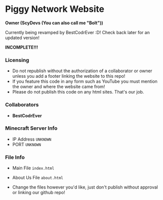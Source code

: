 # Piggy Network Website
**Owner (ScyDevs (You can also call me "Bolt"))**

Currently being revamped by BestCodrEver :D! Check back later for an updated version!

**INCOMPLETE!!!**

### Licensing
- Do not republish without the authorization of a collaborator or owner unless you add a footer linking the website to this repo!
- If you feature this code in any form such as YouTube you must mention the owner and where the website came from!
- Please do not publish this code on any html sites. That's our job.

### Collaborators
- **BestCodrEver**

### Minecraft Server Info
- IP Address
`UNKNOWN`
- PORT
`UNKNOWN`

### File Info
- Main File `index.html`
- About Us File `about.html`

- Change the files however you'd like, just don't publish without approval or linking our github repo!
